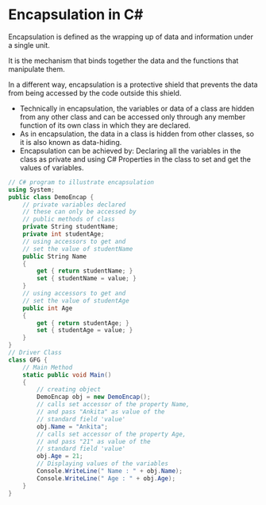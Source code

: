 # Encapsulation in C#
Encapsulation is defined as the wrapping up of data and information under a single unit.

It is the mechanism that binds together the data and the functions that manipulate them.

In a different way, encapsulation is a protective shield that prevents the data from being accessed by the code outside this shield.
- Technically in encapsulation, the variables or data of a class are hidden from any other class and can be accessed only through any member function of its own class in which they are declared.
- As in encapsulation, the data in a class is hidden from other classes, so it is also known as data-hiding.
- Encapsulation can be achieved by: Declaring all the variables in the class as private and using C# Properties in the class to set and get the values of variables.
```C#
// C# program to illustrate encapsulation
using System;
public class DemoEncap {
	// private variables declared
	// these can only be accessed by
	// public methods of class
	private String studentName;
	private int studentAge;
	// using accessors to get and
	// set the value of studentName
	public String Name
	{
		get { return studentName; }
		set { studentName = value; }
	}
	// using accessors to get and
	// set the value of studentAge
	public int Age
	{
		get { return studentAge; }
		set { studentAge = value; }
	}
}
// Driver Class
class GFG {
	// Main Method
	static public void Main()
	{
		// creating object
		DemoEncap obj = new DemoEncap();
		// calls set accessor of the property Name,
		// and pass "Ankita" as value of the
		// standard field 'value'
		obj.Name = "Ankita";
		// calls set accessor of the property Age,
		// and pass "21" as value of the
		// standard field 'value'
		obj.Age = 21;
		// Displaying values of the variables
		Console.WriteLine(" Name : " + obj.Name);
		Console.WriteLine(" Age : " + obj.Age);
	}
}
```
